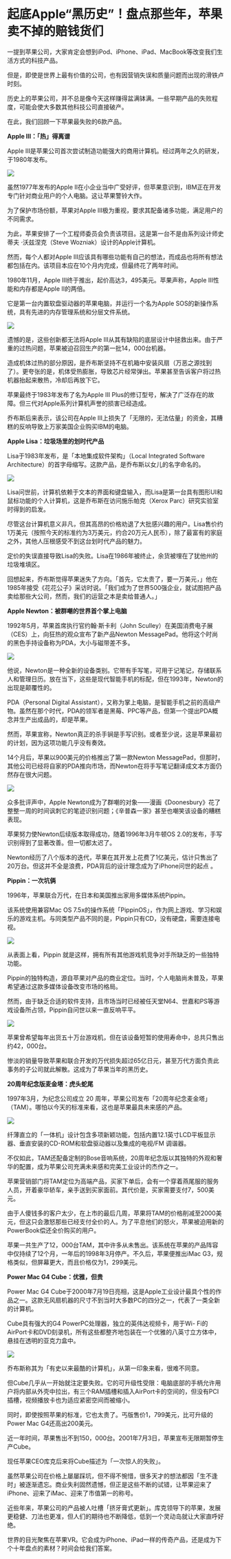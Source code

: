# 起底Apple“黑历史”！盘点那些年，苹果卖不掉的赔钱货们

一提到苹果公司，大家肯定会想到iPod、iPhone、iPad、MacBook等改变我们生活方式的科技产品。

但是，即使是世界上最有价值的公司，也有因营销失误和质量问题而出现的滑铁卢时刻。

历史上的苹果公司，并不总是像今天这样赚得盆满钵满。一些早期产品的失败程度，可能会使大多数其他科技公司直接破产。

在此，我们回顾一下苹果最失败的6款产品。

**Apple III：「热」得离谱**

Apple III是苹果公司首次尝试制造功能强大的商用计算机。经过两年之久的研发，于1980年发布。

![](https://inews.gtimg.com/newsapp_bt/0/15626533837/1000)

虽然1977年发布的Apple II在小企业当中广受好评，但苹果意识到，IBM正在开发专门针对商业用户的个人电脑。这让苹果警铃大作。

为了保护市场份额，苹果对Apple III极为重视，要求其配备诸多功能，满足用户的不同需求。

为此，苹果安排了一个工程师委员会负责该项目。这是第一台不是由系列设计师史蒂夫 ·沃兹涅克（Steve Wozniak）设计的Apple计算机。

然而，每个人都对Apple III应该具有哪些功能有自己的想法，而成品也将所有想法都包括在内。该项目本应在10个月内完成，但最终花了两年时间。

1980年11月，Apple III终于推出，起价高达3，495美元。苹果声称，Apple III性能和内存都是Apple II的两倍。

它是第一台内置软盘驱动器的苹果电脑，并运行一个名为Apple SOS的新操作系统，具有先进的内存管理系统和分层文件系统。

![](https://inews.gtimg.com/newsapp_bt/0/15626533838/1000)

遗憾的是，这些创新都无法将Apple III从其有缺陷的底层设计中拯救出来。由于严重的过热问题，苹果被迫召回生产的第一批14，000台机器。

造成机体过热的部分原因，是乔布斯坚持不在机箱中安装风扇（万恶之源找到了）。更夸张的是，机体受热膨胀，导致芯片经常弹出。苹果甚至告诉客户将过热机器抬起来散热，冷却后再放下它。

苹果最终于1983年发布了名为Apple III Plus的修订型号，解决了广泛存在的故障。但三代对Apple系列计算机声誉的损害已经造成。

乔布斯后来表示，该公司在Apple III上损失了「无限的，无法估量」的资金，其糟糕的反响导致上万家美国企业购买IBM的电脑。

**Apple Lisa：垃圾场里的划时代产品**

Lisa于1983年发布，是「本地集成软件架构」（Local Integrated Software
Architecture）的首字母缩写。这款产品，是乔布斯以女儿的名字命名的。

![](https://inews.gtimg.com/newsapp_bt/0/15626533901/1000)

Lisa问世前，计算机依赖于文本的界面和键盘输入，而Lisa是第一台具有图形UI和鼠标功能的个人计算机，这是乔布斯在访问施乐帕克（Xerox
Parc）研究实验室时得到的启发。

尽管这台计算机意义非凡，但其高昂的价格劝退了大批感兴趣的用户。Lisa售价约1万美元（按照今天的标准约为3万美元，约合20万元人民币），除了最富有的家庭之外，其他人压根感受不到这台划时代产品的魅力。

定价的失误直接导致Lisa的失败。Lisa在1986年被终止，余货被埋在了犹他州的垃圾堆填区。

回想起来，乔布斯觉得苹果迷失了方向。「首先，它太贵了，要一万美元，」他在1985年接受《花花公子》采访时说。「我们成为了世界500强企业，就试图把产品卖给那些大公司，然而，我们的运营之本是卖给普通人。」

**Apple Newton：被群嘲的世界首个掌上电脑**

1992年5月，苹果首席执行官约翰·斯卡利（John Sculley）在美国消费电子展（CES）上，向狂热的观众宣布了新产品Newton
MessagePad。他将这个时尚的黑色手持设备称为PDA，大小与磁带差不多。

![](https://inews.gtimg.com/newsapp_bt/0/15626533902/1000)

他说，Newton是一种全新的设备类别。它带有手写笔，可用于记笔记，存储联系人和管理日历。放在当下，这些是现代智能手机的标配，但在1993年，Newton的出现是颠覆性的。

PDA（Personal Digital
Assistant），又称为掌上电脑，是智能手机之前的高级产物。虽然在那个时代，PDA的领军者是黑莓、PPC等产品，但第一个提出PDA概念并生产出成品的，却是苹果。

然而，苹果宣称，Newton真正的杀手锏是手写识别。或者至少说，这是苹果最初的计划，因为这项功能几乎没有奏效。

14个月后，苹果以900美元的价格推出了第一款Newton
MessagePad，但那时，其他公司已经将自家的PDA推向市场，而Newton在将手写笔记翻译成文本方面仍然存在很大问题。

![](https://inews.gtimg.com/newsapp_bt/0/15626533903/1000)

众多批评声中，Apple
Newton成为了群嘲的对象——漫画《Doonesbury》花了整整一周的时间讽刺它的笔迹识别问题；《辛普森一家》甚至也嘲笑该设备的糟糕表现。

苹果努力使Newton后续版本取得成功，随着1996年3月牛顿OS 2.0的发布，手写识别得到了显著改善。但一切都太迟了。

Newton经历了八个版本的迭代，苹果在其开发上花费了1亿美元，估计只售出了20万台。但这并不全是浪费，PDA背后的设计理念成为了iPhone问世的起点 。

**Pippin：一次坑俩**

1996年，苹果联合万代，在日本和美国推出家用多媒体系统Pippin。

该系统使用兼容Mac OS
7.5x的操作系统「PippinOS」，作为网上游戏、学习和娱乐的游戏主机。与同类型产品不同的是，Pippin只有CD，没有硬盘，需要连接电视。

![](https://inews.gtimg.com/newsapp_bt/0/15626533955/1000)

从表面上看，Pippin 就是这样，拥有所有其他游戏机竞争对手所缺乏的一些独特功能。

Pippin的独特构造，源自苹果对产品的商业定位。当时，个人电脑尚未普及，苹果希望通过这款多媒体设备改变市场的格局。

然而，由于缺乏合适的软件支持，且市场当时已经被任天堂N64、世嘉和PS等游戏设备所占领，Pippin自问世以来一直反响平平。

![](https://inews.gtimg.com/newsapp_bt/0/15626533956/1000)

苹果曾希望每年出货五十万台游戏机，但在该设备短暂的使用寿命中，总共只售出约42，000台。

惨淡的销量导致苹果和联合开发的万代损失超过65亿日元，甚至万代方面负责此事务的子公司就此解散。这成为了苹果当年的黑历史。

**20周年纪念版麦金塔：虎头蛇尾**

1997年3月，为纪念公司成立 20 周年，苹果公司发布「20周年纪念麦金塔」（TAM）。哪怕以今天的标准来看，这也是苹果最具未来感的产品。

![](https://inews.gtimg.com/newsapp_bt/0/15626533958/1000)

纤薄直立的「一体机」设计包含多项新颖功能，包括内置12.1英寸LCD平板显示器、垂直安装的CD-ROM和软盘驱动器以及集成的电视/FM 调谐器。

不仅如此，TAM还配备定制的Bose音响系统，20周年纪念版以其独特的外观和奢华的配置，成为苹果公司充满未来感和完美工业设计的杰作之一。

苹果营销部门将TAM定位为高端产品，买家下单后，会有一个穿着燕尾服的服务人员，开着豪华轿车，亲手送到买家面前。其代价是，买家需要支付7，500美元。

由于人傻钱多的客户太少，在上市的最后几周，苹果将TAM的价格削减至2000美元，但这只会激怒那些已经支付全价的人。为了平息他们的怒火，苹果被迫用新的PowerBook偿还全价购买的用户。

苹果一共生产了12，000台TAM，其中许多从未售出。该系统在苹果的产品阵容中仅持续了12个月，一年后的1998年3月停产。不久后，苹果便推出iMac
G3，规格类似，但屏幕更大，而且价格仅为1，299美元。

**Power Mac G4 Cube：优雅，但贵**

Power Mac G4
Cube于2000年7月19日亮相，这是Apple工业设计最具个性的作品之一。这款无风扇机器的尺寸不到当时大多数PC的四分之一，代表了一类全新的计算机。

Cube具有强大的G4 PowerPC处理器，独立的英伟达视频卡，用于Wi-
Fi的AirPort卡和DVD刻录机，所有这些都整齐地包装在一个优雅的八英寸立方体中，悬挂在透明的亚克力盒中。

![](https://inews.gtimg.com/newsapp_bt/0/15626533991/1000)

乔布斯称其为「有史以来最酷的计算机」，从第一印象来看，很难不同意。

但Cube几乎从一开始就注定要失败。它的可升级性受限：电脑底部的手柄允许用户将内部从外壳中拉出，有三个RAM插槽和插入AirPort卡的空间的，但没有PCI插槽，视频播放卡也为适应紧密空间而被缩小。

同时，即使按照苹果的标准，它也太贵了。丐版售价1，799美元，比可升级的Power Mac G4还高出200美元。

近一年时间，苹果售出不到150，000台。2001年7月3日，苹果宣布无限期暂停生产Cube。

现任苹果CEO库克后来将Cube描述为「一次惊人的失败」。

虽然苹果公司在价格上屡屡踩坑，但不得不惋惜，很多天才的想法都因「生不逢时」被逐渐遗忘。商业失利固然遗憾，但正是这些不断的试错，让苹果迎来了iPhone、迎来了iMac、迎来了市值第一的称号。

近些年来，苹果公司的产品被人吐槽「挤牙膏式更新」。库克领导下的苹果，发展更稳健、刀法也更准，但人们的期待也不断降低，低到一个灵动岛就让大家直呼好绝。

世界的目光聚焦在苹果VR。它会成为iPhone、iPad一样的传奇产品，还是成为下个十年盘点的素材？时间会给我们答案。


